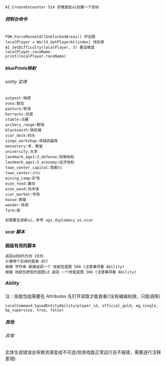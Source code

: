 ```
AI_CreateEncounter 514 好像是给ai创建一个目标
```

##### 控制台命令

```

FOW_ForceRevealAllUnblockedAreas() 开全图
localPlayer = World_GetPlayerAt(index) 找玩家
AI_SetDifficulty(localPlayer, 3) 重设难度
localPlayer.raceName
print(localPlayer.raceName)
```

##### bluePrints映射

###### entity 实体

```
outpost:哨塔
ovoo:敖包
pasture:牧场
barracks:兵营
stable:马厩
archery_range:靶场
blacksmith:铁匠铺
scar_dock:码头
siege_workshop:攻城武器库
monastery:寺，教堂
university:大学
landmark_age1~3_defense:防御地标
landmark_age1~3_economy:经济地标
town_center_capital:首都tc
town_center:小tc
mining_camp:矿场
econ_food:磨坊
econ_wood:伐木场
scar_market:市场
house:房屋
wonder:奇观
farm:田
```

```
如需要生成新ui，参考 ags_diplomacy_ui.scar
```

##### scar  脚本

**超级有用的脚本**

```
返回a向b的方向 1935
计算两个实体的距离 857
根据 字符串 直接返回一个 技能包蓝图 560 (注意事项看 Ability)
根据 技能包原型的蓝图id 返回 一个技能蓝图 566 (注意事项看 Ability)
```

##### **Ability**

注：技能包组需要在 Attributes 先打开读取才能查看(!没有编辑权限，只能调用)

```
LocalCommand_SquadEntityAbility(player_id, official_gold, eg_single, bp_supervise, true, false)
```

##### 其他

###### 异常

实体生成错误会导致资源变成不可选(但游戏能正常运行且不报错，需要逐行注释差错)
